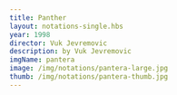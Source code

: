 ```yaml
---
title: Panther
layout: notations-single.hbs
year: 1998
director: Vuk Jevremovic
description: by Vuk Jevremovic
imgName: pantera
image: /img/notations/pantera-large.jpg
thumb: /img/notations/pantera-thumb.jpg
---
```

